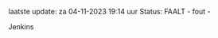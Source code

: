 laatste update: 
za 04-11-2023 19:14   uur 
Status: FAALT - fout - 
<div class="service R">Jenkins</div>